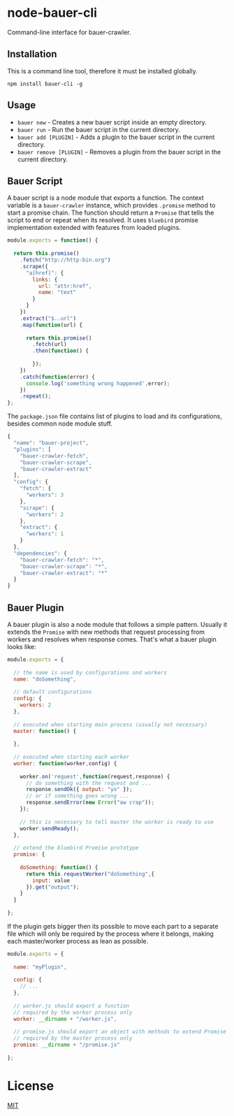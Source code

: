 # node-bauer-cli
Command-line interface for bauer-crawler.

## Installation

This is a command line tool, therefore it must be installed globally.

`npm install bauer-cli -g`

## Usage

 * `bauer new` - Creates a new bauer script inside an empty directory.
 * `bauer run` - Run the bauer script in the current directory.
 * `bauer add [PLUGIN]` - Adds a plugin to the bauer script in the current directory.
 * `bauer remove [PLUGIN]` - Removes a plugin from the bauer script in the current directory.

## Bauer Script

A bauer script is a node module that exports a function. The context variable is a `bauer-crawler` instance, which provides `.promise` method to start a promise chain. The function should return a `Promise` that tells the script to end or repeat when its resolved. It uses `bluebird` promise implementation extended with features from loaded plugins.

```js
module.exports = function() {
  
  return this.promise()
    .fetch("http://http-bin.org")
    .scrape({
      "a[href]": {
        links: {
          url: "attr:href",
          name: "text"
        }
      }
    })
    .extract("$..url")
    .map(function(url) {
      
      return this.promise()
        .fetch(url)
        .then(function() {
          
        });
    })
    .catch(function(error) {
      console.log('something wrong happened',error);
    })
    .repeat();
};
```

The `package.json` file contains list of plugins to load and its configurations, besides common node module stuff.

```js
{
  "name": "bauer-project",
  "plugins": [
    "bauer-crawler-fetch",
    "bauer-crawler-scrape",
    "bauer-crawler-extract"
  ],
  "config": {
    "fetch": {
      "workers": 3
    },
    "scrape": {
      "workers": 2
    },
    "extract": {
      "workers": 1
    }
  },
  "dependencies": {
    "bauer-crawler-fetch": "*",
    "bauer-crawler-scrape": "*",
    "bauer-crawler-extract": "*"
  }
}
```

## Bauer Plugin

A bauer plugin is also a node module that follows a simple pattern. Usually it extends the `Promise` with new methods that request processing from workers and resolves when response comes. That's what a bauer plugin looks like:

```js
module.exports = {
  
  // the name is used by configurations and workers
  name: "doSomething",
  
  // default configurations
  config: {
    workers: 2
  },
  
  // executed when starting main process (usually not necessary)
  master: function() {
    
  },
  
  // executed when starting each worker
  worker: function(worker,config) {
    
    worker.on('request',function(request,response) {
      // do something with the request and ...
      response.sendOk({ output: "yo" });
      // or if something goes wrong ...
      response.sendError(new Error("aw crap"));
    });
    
    // this is necessary to tell master the worker is ready to use
    worker.sendReady();
  },
  
  // extend the bluebird Promise prototype
  promise: {
    
    doSomething: function() {
      return this.requestWorker("doSomething",{
        input: value
      }).get("output");
    }
  }
  
};
```

If the plugin gets bigger then its possible to move each part to a separate file which will only be required by the process where it belongs, making each master/worker process as lean as possible.

```js
module.exports = {
  
  name: "myPlugin",
  
  config: {
    // ...
  },
  
  // worker.js should export a function
  // required by the worker process only
  worker: __dirname + "/worker.js",
  
  // promise.js should export an object with methods to extend Promise prototype
  // required by the master process only
  promise: __dirname + "/promise.js"
  
};
```

# License
[MIT](./LICENSE)
